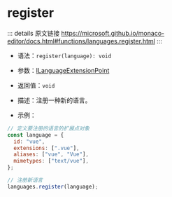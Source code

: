 # register
        
::: details 原文链接
https://microsoft.github.io/monaco-editor/docs.html#functions/languages.register.html
:::


- 语法：`register(language): void`

- 参数：[ILanguageExtensionPoint](/api/languages/ILanguageExtensionPoint.md)

- 返回值：`void`

- 描述：注册一种新的语言。

- 示例：

```js
// 定义要注册的语言的扩展点对象
const language = {
  id: "vue",
  extensions: [".vue"],
  aliases: ["vue", "Vue"],
  mimetypes: ["text/vue"],
};

// 注册新语言
languages.register(language);
```